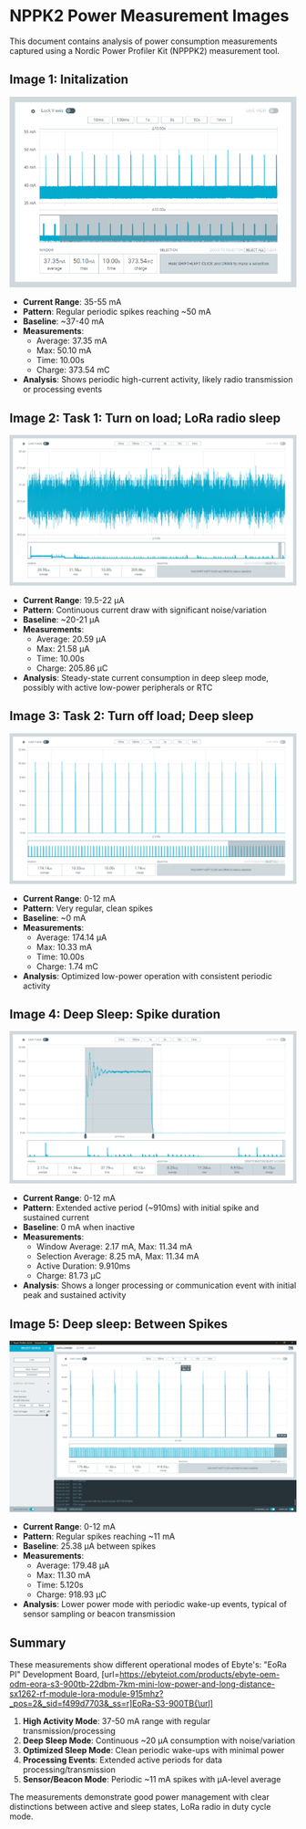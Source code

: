 # **NPPK2 Power Measurement Images**

This document contains analysis of power consumption measurements captured using a Nordic Power Profiler Kit (NPPPK2) measurement tool.

## **Image 1:  Initalization**

![System init](image1.png)

* **Current Range**: 35-55 mA  
* **Pattern**: Regular periodic spikes reaching ~50 mA  
* **Baseline**: ~37-40 mA  
* **Measurements**:  
  * Average: 37.35 mA  
  * Max: 50.10 mA  
  * Time: 10.00s  
  * Charge: 373.54 mC  
* **Analysis**: Shows periodic high-current activity, likely radio transmission or processing events

## **Image 2: Task 1:  Turn on load; LoRa radio sleep**

![Radio sleep function called](image2.png)

* **Current Range**: 19.5-22 µA  
* **Pattern**: Continuous current draw with significant noise/variation  
* **Baseline**: ~20-21 µA  
* **Measurements**:  
  * Average: 20.59 µA  
  * Max: 21.58 µA  
  * Time: 10.00s  
  * Charge: 205.86 µC  
* **Analysis**: Steady-state current consumption in deep sleep mode, possibly with active low-power peripherals or RTC

## **Image 3: Task 2:  Turn off load; Deep sleep**

![Deep Sleep](image3.png)

* **Current Range**: 0-12 mA  
* **Pattern**: Very regular, clean spikes  
* **Baseline**: ~0 mA  
* **Measurements**:  
  * Average: 174.14 µA  
  * Max: 10.33 mA  
  * Time: 10.00s  
  * Charge: 1.74 mC  
* **Analysis**: Optimized low-power operation with consistent periodic activity

## **Image 4: Deep Sleep: Spike duration**

![Deep Sleep - Spike duration](image4.png)

* **Current Range**: 0-12 mA  
* **Pattern**: Extended active period (~910ms) with initial spike and sustained current  
* **Baseline**: 0 mA when inactive  
* **Measurements**:  
  * Window Average: 2.17 mA, Max: 11.34 mA  
  * Selection Average: 8.25 mA, Max: 11.34 mA  
  * Active Duration: 9.910ms  
  * Charge: 81.73 µC  
* **Analysis**: Shows a longer processing or communication event with initial peak and sustained activity

## **Image 5: Deep sleep:  Between Spikes**

![Deep Sleep - Between spikes](image5.png)

* **Current Range**: 0-12 mA  
* **Pattern**: Regular spikes reaching ~11 mA  
* **Baseline**: 25.38 µA between spikes  
* **Measurements**:  
  * Average: 179.48 µA  
  * Max: 11.30 mA  
  * Time: 5.120s  
  * Charge: 918.93 µC  
* **Analysis**: Lower power mode with periodic wake-up events, typical of sensor sampling or beacon transmission

## **Summary**

These measurements show different operational modes of Ebyte's:  "EoRa PI" Development Board, [url=https://ebyteiot.com/products/ebyte-oem-odm-eora-s3-900tb-22dbm-7km-mini-low-power-and-long-distance-sx1262-rf-module-lora-module-915mhz?_pos=2&_sid=f499d7703&_ss=r]EoRa-S3-900TB{\url] 

1. **High Activity Mode**: 37-50 mA range with regular transmission/processing  
2. **Deep Sleep Mode**: Continuous ~20 µA consumption with noise/variation
3. **Optimized Sleep Mode**: Clean periodic wake-ups with minimal power  
4. **Processing Events**: Extended active periods for data processing/transmission  
5. **Sensor/Beacon Mode**: Periodic ~11 mA spikes with µA-level average

The measurements demonstrate good power management with clear distinctions between active and sleep states, LoRa radio in duty cycle mode.
